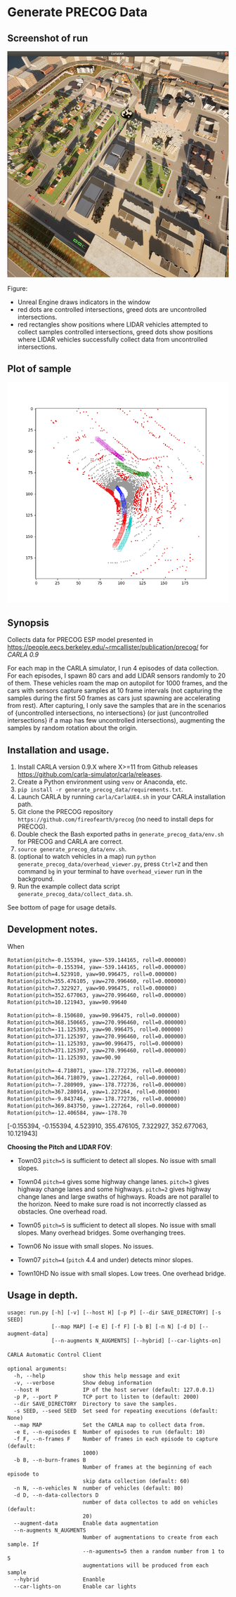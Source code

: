 # Generate PRECOG Data

## Screenshot of run

![run screenshot](https://raw.githubusercontent.com/fireofearth/generate_precog_data/master/assets/precog_generate_data.png)

Figure:
- Unreal Engine draws indicators in the window
- red dots are controlled intersections, greed dots are uncontrolled intersections.
- red rectangles show positions where LIDAR vehicles attempted to collect samples controlled intersections, greed dots show positions where LIDAR vehicles successfully collect data from uncontrolled intersections.

## Plot of sample

![plot sample](https://raw.githubusercontent.com/fireofearth/generate_precog_data/master/assets/plot_sample.png)

## Synopsis

Collects data for PRECOG ESP model presented in <https://people.eecs.berkeley.edu/~rmcallister/publication/precog/> for *CARLA 0.9*

For each map in the CARLA simulator, I run 4 episodes of data collection. For each episodes, I spawn 80 cars and add LIDAR sensors randomly to 20 of them. These vehicles roam the map on autopilot for 1000 frames, and the cars with sensors capture samples at 10 frame intervals (not capturing the samples during the first 50 frames as cars just spawning are accelerating from rest). After capturing, I only save the samples that are in the scenarios of {uncontrolled intersections, no intersections} (or just {uncontrolled intersections} if a map has few uncontrolled intersections), augmenting the samples by random rotation about the origin.

## Installation and usage.

1. Install CARLA version 0.9.X where X>=11 from Github releases <https://github.com/carla-simulator/carla/releases>.
2. Create a Python environment using `venv` or Anaconda, etc.
3. `pip install -r generate_precog_data/requirements.txt`.
4. Launch CARLA by running `carla/CarlaUE4.sh` in your CARLA installation path.
5. Git clone the PRECOG repository `https://github.com/fireofearth/precog` (no need to install deps for PRECOG).
5. Double check the Bash exported paths in `generate_precog_data/env.sh` for PRECOG and CARLA are correct.
6. `source generate_precog_data/env.sh`.
7. (optional to watch vehicles in a map) run `python generate_precog_data/overhead_viewer.py`, press `Ctrl+Z` and then command `bg` in your terminal to have `overhead_viewer` run in the background.
8. Run the example collect data script `generate_precog_data/collect_data.sh`.

See bottom of page for usage details.

## Development notes.

When

```
Rotation(pitch=-0.155394, yaw=-539.144165, roll=0.000000)
Rotation(pitch=-0.155394, yaw=-539.144165, roll=0.000000)
Rotation(pitch=4.523910, yaw=90.996475, roll=0.000000)
Rotation(pitch=355.476105, yaw=270.996460, roll=0.000000)
Rotation(pitch=7.322927, yaw=90.996475, roll=0.000000)
Rotation(pitch=352.677063, yaw=270.996460, roll=0.000000)
Rotation(pitch=10.121943, yaw=90.99640
```

```
Rotation(pitch=-8.150680, yaw=90.996475, roll=0.000000)
Rotation(pitch=368.150665, yaw=270.996460, roll=0.000000)
Rotation(pitch=-11.125393, yaw=90.996475, roll=0.000000)
Rotation(pitch=371.125397, yaw=270.996460, roll=0.000000)
Rotation(pitch=-11.125393, yaw=90.996475, roll=0.000000)
Rotation(pitch=371.125397, yaw=270.996460, roll=0.000000)
Rotation(pitch=-11.125393, yaw=90.90
```

```
Rotation(pitch=-4.718071, yaw=-178.772736, roll=0.000000)
Rotation(pitch=364.718079, yaw=1.227264, roll=0.000000)
Rotation(pitch=-7.280909, yaw=-178.772736, roll=0.000000)
Rotation(pitch=367.280914, yaw=1.227264, roll=0.000000)
Rotation(pitch=-9.843746, yaw=-178.772736, roll=0.000000)
Rotation(pitch=369.843750, yaw=1.227264, roll=0.000000)
Rotation(pitch=-12.406584, yaw=-178.70
```

[-0.155394, -0.155394, 4.523910, 355.476105, 7.322927, 352.677063, 10.121943]

**Choosing the Pitch and LIDAR FOV**:

- Town03
`pitch=5` is sufficient to detect all slopes.
No issue with small slopes.

- Town04
`pitch=4` gives some highway change lanes.
`pitch=3` gives highway change lanes and some highways.
`pitch=2` gives highway change lanes and large swaths of highways.
Roads are not parallel to the horizon. Need to make sure road is not incorrectly classed as obstacles.
One overhead road.

- Town05
`pitch=5` is sufficient to detect all slopes.
No issue with small slopes.
Many overhead bridges. Some overhanging trees.

- Town06
No issue with small slopes.
No issues.

- Town07
`pitch=4` (`pitch` 4.4 and under) detects minor slopes.

- Town10HD
No issue with small slopes.
Low trees. One overhead bridge.

## Usage in depth.

```
usage: run.py [-h] [-v] [--host H] [-p P] [--dir SAVE_DIRECTORY] [-s SEED]
              [--map MAP] [-e E] [-f F] [-b B] [-n N] [-d D] [--augment-data]
              [--n-augments N_AUGMENTS] [--hybrid] [--car-lights-on]

CARLA Automatic Control Client

optional arguments:
  -h, --help            show this help message and exit
  -v, --verbose         Show debug information
  --host H              IP of the host server (default: 127.0.0.1)
  -p P, --port P        TCP port to listen to (default: 2000)
  --dir SAVE_DIRECTORY  Directory to save the samples.
  -s SEED, --seed SEED  Set seed for repeating executions (default: None)
  --map MAP             Set the CARLA map to collect data from.
  -e E, --n-episodes E  Number of episodes to run (default: 10)
  -f F, --n-frames F    Number of frames in each episode to capture (default:
                        1000)
  -b B, --n-burn-frames B
                        Number of frames at the beginning of each episode to
                        skip data collection (default: 60)
  -n N, --n-vehicles N  number of vehicles (default: 80)
  -d D, --n-data-collectors D
                        number of data collectos to add on vehicles (default:
                        20)
  --augment-data        Enable data augmentation
  --n-augments N_AUGMENTS
                        Number of augmentations to create from each sample. If
                        --n-aguments=5 then a random number from 1 to 5
                        augmentations will be produced from each sample
  --hybrid              Enanble
  --car-lights-on       Enable car lights
```
